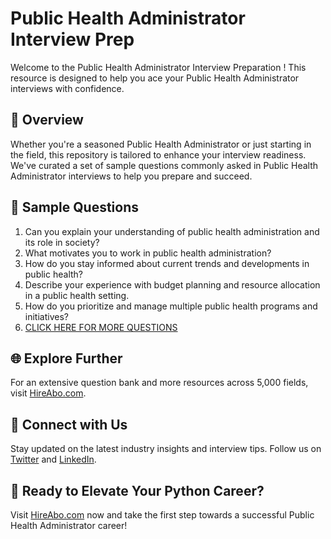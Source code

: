 # Public Health Administrator Interview Prep

Welcome to the Public Health Administrator Interview Preparation ! This resource is designed to help you ace your Public Health Administrator interviews with confidence.

## 🚀 Overview

Whether you're a seasoned Public Health Administrator or just starting in the field, this repository is tailored to enhance your interview readiness. We've curated a set of sample questions commonly asked in Public Health Administrator interviews to help you prepare and succeed.

## 📝 Sample Questions

1. Can you explain your understanding of public health administration and its role in society?
2. What motivates you to work in public health administration?
3. How do you stay informed about current trends and developments in public health?
4. Describe your experience with budget planning and resource allocation in a public health setting.
5. How do you prioritize and manage multiple public health programs and initiatives?
6. [CLICK HERE FOR MORE QUESTIONS](https://hireabo.com/job/17_0_16/Public%20Health%20Administrator)

## 🌐 Explore Further

For an extensive question bank and more resources across 5,000 fields, visit [HireAbo.com](https://www.hireabo.com).

## 📱 Connect with Us

Stay updated on the latest industry insights and interview tips. Follow us on [Twitter](https://twitter.com/hireabo) and [LinkedIn](https://www.linkedin.com/in/hire-abo-3609972a8/).

## 🚀 Ready to Elevate Your Python Career?

Visit [HireAbo.com](https://www.hireabo.com) now and take the first step towards a successful Public Health Administrator career!